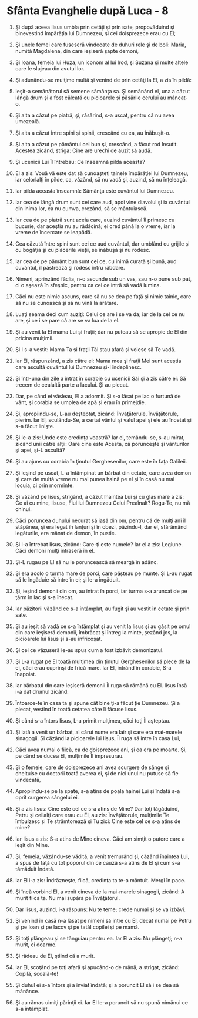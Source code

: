 # Sf&#226;nta Evanghelie dup&#259; Luca - 8

1. Şi după aceea Iisus umbla prin cetăţi şi prin sate, propovăduind şi binevestind împărăţia lui Dumnezeu, şi cei doisprezece erau cu El; 

2. Şi unele femei care fuseseră vindecate de duhuri rele şi de boli: Maria, numită Magdalena, din care ieşiseră şapte demoni, 

3. Şi Ioana, femeia lui Huza, un iconom al lui Irod, şi Suzana şi multe altele care le slujeau din avutul lor. 

4. Şi adunându-se mulţime multă şi venind de prin cetăţi la El, a zis în pildă: 

5. Ieşit-a semănătorul să semene sămânţa sa. Şi semănând el, una a căzut lângă drum şi a fost călcată cu picioarele şi păsările cerului au mâncat-o. 

6. Şi alta a căzut pe piatră, şi, răsărind, s-a uscat, pentru că nu avea umezeală. 

7. Şi alta a căzut între spini şi spinii, crescând cu ea, au înăbuşit-o. 

8. Şi alta a căzut pe pământul cel bun şi, crescând, a făcut rod însutit. Acestea zicând, striga: Cine are urechi de auzit să audă. 

9. Şi ucenicii Lui Îl întrebau: Ce înseamnă pilda aceasta? 

10. El a zis: Vouă vă este dat să cunoaşteţi tainele împărăţiei lui Dumnezeu, iar celorlalţi în pilde, ca, văzând, să nu vadă şi, auzind, să nu înţeleagă. 

11. Iar pilda aceasta înseamnă: Sămânţa este cuvântul lui Dumnezeu. 

12. Iar cea de lângă drum sunt cei care aud, apoi vine diavolul şi ia cuvântul din inima lor, ca nu cumva, crezând, să se mântuiască. 

13. Iar cea de pe piatră sunt aceia care, auzind cuvântul îl primesc cu bucurie, dar aceştia nu au rădăcină; ei cred până la o vreme, iar la vreme de încercare se leapădă. 

14. Cea căzută între spini sunt cei ce aud cuvântul, dar umblând cu grijile şi cu bogăţia şi cu plăcerile vieţii, se înăbuşă şi nu rodesc. 

15. Iar cea de pe pământ bun sunt cei ce, cu inimă curată şi bună, aud cuvântul, îl păstrează şi rodesc întru răbdare. 

16. Nimeni, aprinzând făclia, n-o ascunde sub un vas, sau n-o pune sub pat, ci o aşează în sfeşnic, pentru ca cei ce intră să vadă lumina. 

17. Căci nu este nimic ascuns, care să nu se dea pe faţă şi nimic tainic, care să nu se cunoască şi să nu vină la arătare. 

18. Luaţi seama deci cum auziţi: Celui ce are i se va da; iar de la cel ce nu are, şi ce i se pare că are se va lua de la el. 

19. Şi au venit la El mama Lui şi fraţii; dar nu puteau să se apropie de El din pricina mulţimii. 

20. Şi I s-a vestit: Mama Ta şi fraţii Tăi stau afară şi voiesc să Te vadă. 

21. Iar El, răspunzând, a zis către ei: Mama mea şi fraţii Mei sunt aceştia care ascultă cuvântul lui Dumnezeu şi-l îndeplinesc. 

22. Şi într-una din zile a intrat în corabie cu ucenicii Săi şi a zis către ei: Să trecem de cealaltă parte a lacului. Şi au plecat. 

23. Dar, pe când ei vâsleau, El a adormit. Şi s-a lăsat pe lac o furtună de vânt, şi corabia se umplea de apă şi erau în primejdie. 

24. Şi, apropiindu-se, L-au deşteptat, zicând: Învăţătorule, Învăţătorule, pierim. Iar El, sculându-Se, a certat vântul şi valul apei şi ele au încetat şi s-a făcut linişte. 

25. Şi le-a zis: Unde este credinţa voastră? Iar ei, temându-se, s-au mirat, zicând unii către alţii: Oare cine este Acesta, că porunceşte şi vânturilor şi apei, şi-L ascultă? 

26. Şi au ajuns cu corabia în ţinutul Gerghesenilor, care este în faţa Galileii. 

27. Şi ieşind pe uscat, L-a întâmpinat un bărbat din cetate, care avea demon şi care de multă vreme nu mai punea haină pe el şi în casă nu mai locuia, ci prin morminte. 

28. Şi văzând pe Iisus, strigând, a căzut înaintea Lui şi cu glas mare a zis: Ce ai cu mine, Iisuse, Fiul lui Dumnezeu Celui Preaînalt? Rogu-Te, nu mă chinui. 

29. Căci poruncea duhului necurat să iasă din om, pentru că de mulţi ani îl stăpânea, şi era legat în lanţuri şi în obezi, păzindu-l, dar el, sfărâmând legăturile, era mânat de demon, în pustie. 

30. Şi l-a întrebat Iisus, zicând: Care-ţi este numele? Iar el a zis: Legiune. Căci demoni mulţi intraseră în el. 

31. Şi-L rugau pe El să nu le poruncească să meargă în adânc. 

32. Şi era acolo o turmă mare de porci, care păşteau pe munte. Şi L-au rugat să le îngăduie să intre în ei; şi le-a îngăduit. 

33. Şi, ieşind demonii din om, au intrat în porci, iar turma s-a aruncat de pe ţărm în lac şi s-a înecat. 

34. Iar păzitorii văzând ce s-a întâmplat, au fugit şi au vestit în cetate şi prin sate. 

35. Şi au ieşit să vadă ce s-a întâmplat şi au venit la Iisus şi au găsit pe omul din care ieşiseră demonii, îmbrăcat şi întreg la minte, şezând jos, la picioarele lui Iisus şi s-au înfricoşat. 

36. Şi cei ce văzuseră le-au spus cum a fost izbăvit demonizatul. 

37. Şi L-a rugat pe El toată mulţimea din ţinutul Gerghesenilor să plece de la ei, căci erau cuprinşi de frică mare. Iar El, intrând în corabie, S-a înapoiat. 

38. Iar bărbatul din care ieşiseră demonii Îl ruga să rămână cu El. Iisus însă i-a dat drumul zicând: 

39. Întoarce-te în casa ta şi spune cât bine ţi-a făcut ţie Dumnezeu. Şi a plecat, vestind în toată cetatea câte îi făcuse Iisus. 

40. Şi când s-a întors Iisus, L-a primit mulţimea, căci toţi Îl aşteptau. 

41. Şi iată a venit un bărbat, al cărui nume era Iair şi care era mai-marele sinagogii. Şi căzând la picioarele lui Iisus, Îl ruga să intre în casa Lui, 

42. Căci avea numai o fiică, ca de doisprezece ani, şi ea era pe moarte. Şi, pe când se ducea El, mulţimile Îl împresurau. 

43. Şi o femeie, care de doisprezece ani avea scurgere de sânge şi cheltuise cu doctorii toată averea ei, şi de nici unul nu putuse să fie vindecată, 

44. Apropiindu-se pe la spate, s-a atins de poala hainei Lui şi îndată s-a oprit curgerea sângelui ei. 

45. Şi a zis Iisus: Cine este cel ce s-a atins de Mine? Dar toţi tăgăduind, Petru şi ceilalţi care erau cu El, au zis: Învăţătorule, mulţimile Te îmbulzesc şi Te strâmtorează şi Tu zici: Cine este cel ce s-a atins de mine? 

46. Iar Iisus a zis: S-a atins de Mine cineva. Căci am simţit o putere care a ieşit din Mine. 

47. Şi, femeia, văzându-se vădită, a venit tremurând şi, căzând înaintea Lui, a spus de faţă cu tot poporul din ce cauză s-a atins de El şi cum s-a tămăduit îndată. 

48. Iar El i-a zis: Îndrăzneşte, fiică, credinţa ta te-a mântuit. Mergi în pace. 

49. Şi încă vorbind El, a venit cineva de la mai-marele sinagogii, zicând: A murit fiica ta. Nu mai supăra pe Învăţătorul. 

50. Dar Iisus, auzind, i-a răspuns: Nu te teme; crede numai şi se va izbăvi. 

51. Şi venind în casă n-a lăsat pe nimeni să intre cu El, decât numai pe Petru şi pe Ioan şi pe Iacov şi pe tatăl copilei şi pe mamă. 

52. Şi toţi plângeau şi se tânguiau pentru ea. Iar El a zis: Nu plângeţi; n-a murit, ci doarme. 

53. Şi râdeau de El, ştiind că a murit. 

54. Iar El, scoţând pe toţi afară şi apucând-o de mână, a strigat, zicând: Copilă, scoală-te! 

55. Şi duhul ei s-a întors şi a înviat îndată; şi a poruncit El să i se dea să mănânce. 

56. Şi au rămas uimiţi părinţii ei. Iar El le-a poruncit să nu spună nimănui ce s-a întâmplat. 

